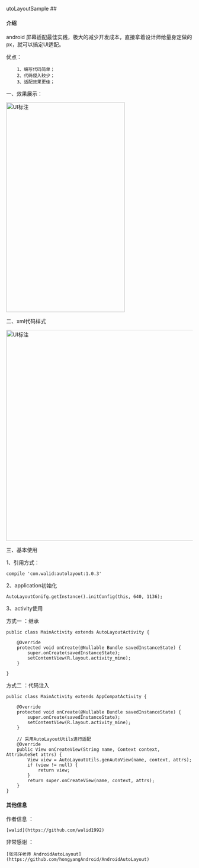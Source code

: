 utoLayoutSample ##

#### 介绍 ##

android 屏幕适配最佳实践，极大的减少开发成本，直接拿着设计师给量身定做的px，就可以搞定UI适配。

优点：

```
    1、编写代码简单；
    2、代码侵入较少；
    3、适配效果更佳；
```

一、效果展示：

<img src="http://img.blog.csdn.net/20160830193628000" width = "320" height = "567" alt="UI标注" align=center />

二、xml代码样式

<img src="http://img.blog.csdn.net/20160830195850819" width = "590" height = "570" alt="UI标注" align=center />

三、基本使用

1、引用方式：

```
compile 'com.walid:autolayout:1.0.3'
```

2、application初始化

```
AutoLayoutConifg.getInstance().initConfig(this, 640, 1136);
```

3、activity使用

方式一 ：继承

```
public class MainActivity extends AutoLayoutActivity {

    @Override
    protected void onCreate(@Nullable Bundle savedInstanceState) {
        super.onCreate(savedInstanceState);
        setContentView(R.layout.activity_mine);
    }

}
```

方式二 ：代码注入

```
public class MainActivity extends AppCompatActivity {

    @Override
    protected void onCreate(@Nullable Bundle savedInstanceState) {
        super.onCreate(savedInstanceState);
        setContentView(R.layout.activity_mine);
    }

    // 采用AutoLayoutUtils进行适配
    @Override
    public View onCreateView(String name, Context context, AttributeSet attrs) {
        View view = AutoLayoutUtils.genAutoView(name, context, attrs);
        if (view != null) {
            return view;
        }
        return super.onCreateView(name, context, attrs);
    }
}
```

#### 其他信息 ##

 作者信息 ：

    [walid](https://github.com/walid1992)

非常感谢 ：

    [张鸿洋老师 AndroidAutoLayout](https://github.com/hongyangAndroid/AndroidAutoLayout)




